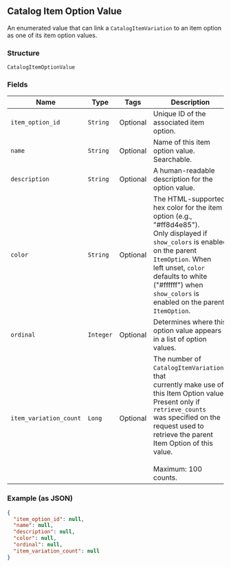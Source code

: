 ## Catalog Item Option Value

An enumerated value that can link a
`CatalogItemVariation` to an item option as one of
its item option values.

### Structure

`CatalogItemOptionValue`

### Fields

| Name | Type | Tags | Description |
|  --- | --- | --- | --- |
| `item_option_id` | `String` | Optional | Unique ID of the associated item option. |
| `name` | `String` | Optional | Name of this item option value. Searchable. |
| `description` | `String` | Optional | A human-readable description for the option value. |
| `color` | `String` | Optional | The HTML-supported hex color for the item option (e.g., "#ff8d4e85").<br>Only displayed if `show_colors` is enabled on the parent `ItemOption`. When<br>left unset, `color` defaults to white ("#ffffff") when `show_colors` is<br>enabled on the parent `ItemOption`. |
| `ordinal` | `Integer` | Optional | Determines where this option value appears in a list of option values. |
| `item_variation_count` | `Long` | Optional | The number of `CatalogItemVariation`s that<br>currently make use of this Item Option value. Present only if `retrieve_counts`<br>was specified on the request used to retrieve the parent Item Option of this<br>value.<br><br>Maximum: 100 counts. |

### Example (as JSON)

```json
{
  "item_option_id": null,
  "name": null,
  "description": null,
  "color": null,
  "ordinal": null,
  "item_variation_count": null
}
```

